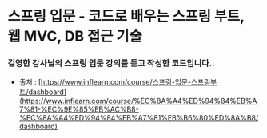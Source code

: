 # ****스프링 입문 - 코드로 배우는 스프링 부트, 웹 MVC, DB 접근 기술****

### 김영한 강사님의 스프링 입문 강의를 듣고 작성한 코드입니다..

- 출처 : [https://www.inflearn.com/course/스프링-입문-스프링부트/dashboard](https://www.inflearn.com/course/%EC%8A%A4%ED%94%84%EB%A7%81-%EC%9E%85%EB%AC%B8-%EC%8A%A4%ED%94%84%EB%A7%81%EB%B6%80%ED%8A%B8/dashboard)
